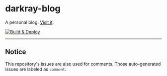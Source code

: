 # darkray-blog
A personal blog. [Visit it](https://blog.darkray.cn).

[![Build & Deploy](https://github.com/Whotakesmyname/darkray-blog/actions/workflows/main.yml/badge.svg)](https://github.com/Whotakesmyname/darkray-blog/actions/workflows/main.yml)

---

## Notice
This repository's issues are also used for comments. Those auto-generated issues are labeled as `comment`.
